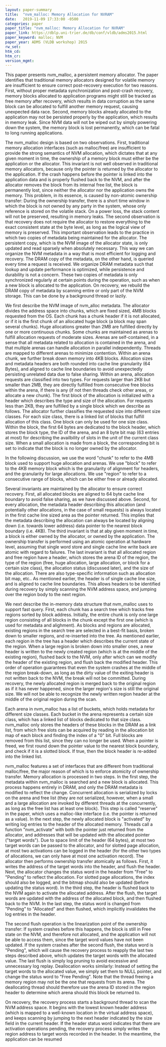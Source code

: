 ```yaml
---
layout: paper-summary
title:  "nvm_malloc: Memory Allocation for NVRAM"
date:   2019-11-09 17:33:00 -0500
categories: paper
paper_title: "nvm_malloc: Memory Allocation for NVRAM"
paper_link: https://dblp.uni-trier.de/db/conf/vldb/adms2015.html
paper_keyword: malloc; NVM
paper_year: ADMS (VLDB workshop) 2015
rw_set:
htm_cd:
htm_cr:
version_mgmt:
---
```


This paper presents nvm_malloc, a persistent memory allocator. The paper identifies that traditional memory allocators
designed for volatile memory are insufficient to ensure correct post-recovery execution for two reasons. First, without
proper metadata synchronization and post-crash recovery, memory blocks allocated to application programs might still be 
tracked as free memory after recovery, which results in data corruption as the same block can be allocated to fulfill
another memory request, causing unexpected data race. Second, memory blocks already allocated to the application may
not be persisted properly by the application, which results in memory leak. Since NVM data will not be wiped out by
simply powering down the system, the memory block is lost permanently, which can be fatal to long running applications.

The nvm_malloc design is based on two observations. First, traditional memory allocation interfaces (such as malloc/free)
are insufficient to provide the strong semantics of NVM allocation, which dictates that at any given moment in time, the
ownership of a memory block must either be the application or the allocator. This invariant is not well observed in
traditional memory allocators, because only the pointer is returned by the allocator to the application. If the crash
happens before the pointer is linked into the application data and is properly flushed back to the NVM, and after the 
allocator removes the block from its internal free list, the block is permanently lost, since neither the allocator
nor the application owns the memory. This problem, in its essence, is caused by non-atomic ownership transfer: During 
the ownership transfer, there is a short time window in which the block is not owned by any party in the system, whose 
only reference is stored on the volatile stack. On a power loss, the stack content will not be preserved, resulting in 
memory leaks. The second observation is that recovery does not require the allocator to restore everything to the exact
consistent state at the byte level, as long as the logical view of memory is preserved. This important observation leads
to the practice in which two copies of metadata being maintained for the allocator. The persistent copy, which is the
NVM image of the allocator state, is only updated and read sparsely when absolutely necessary. This way we can organize 
the NVM metadata in a way that is most efficient for logging and recovery. The DRAM copy of the metadata, on the other 
hand, is queried every time a request is received. We organize DRAM metadata such that lookup and update performance is 
optimized, while persistence and durability is not a concern. These two copies of metadata is only synchronized regularly 
at certain points during the operation, such as when a new block is allocated to the application. On recovery, we rebuild
the DRAM copy of metadata by scanning entire or only part of the NVM storage. This can be done by a background thread
or lazily.

We first describe the NVM image of nvm_alloc metadata. The allocator divides the address space into chunks, which are fixed 
sized, 4MB blocks requested from the OS. Each chunk has a chunk header if it is not allocated, or if it is the first chunk
of an allocated huge block (a block may span several chunks). Huge allocations greater than 2MB are fulfilled directly
by one or more continuous chunks. Some chunks are maintained as arenas to fulfill allocation requests of moderate sizes. 
Arenas are self-contained, in a sense that all metadata related to allocation is contained in the arena, and that
multiple arenas can handle allocation in parallel independently. Threads are mapped to different arenas to minimize contention.
Within an arena chunk, we further break down memory into 4KB blocks. Allocation sizes and metadata headers are both rounded 
into cache line granularity (64 Bytes), and aligned to cache line boundaries to avoid unexpectedly persisting unrelated 
data due to false sharing. Within an arena, allocation requests are classified into two types. For requests larger than 
2KB but smaller than 2MB, they are directly fulfilled from consecutive free blocks within the arena, if there is any (if 
not then threads check other areas, or allocate a new chunk). The first block of the allocation is initialized with a 
header which describes the type and size of the allocation. For requests less than 2KB, they are fulfilled by a single 
block which we describe as follows. The allocator further classifies the requested size into different size classes. For 
each size class, there is a linked list of blocks that fulfill allocation of this class. One block can only be used for 
one size class. Within the block, the first 64 bytes are dedicated to the block header, which stores the block
type, the ID of the arena, and an 8 byte bit map (63 entries at most) for describing the availbility of slots in the unit
of the current class size. When a small allocation is made from a block, the corresponding bit is set to indicate that
the block is no longer owned by the allocator.

In the following discussion, we use the word "chunk" to refer to the 4MB block used to support huge allocation and arenas.
We use "block" to refer to the 4KB memory block which is the granularity of alignment for headers, and the granularity
for large allocations. We use "region" to refer to a consecutive range of blocks, which can be either free or already
allocated.

Several invariants are maintained by the allocator to ensure correct recovery. First, all allocated blocks are aligned to
64 byte cache line boundary to avoid false sharing, as we have discussed above. Second, for every allocation, the metadata
header describing this allocation (and potentially other allocations, in the case of small requests) is always located in
the first cache line sized area as the pointer returned. This implies that the metadata describing the allocation
can always be located by aligning down (i.e. towards lower address) data pointer to the nearest block boundary (i.e. 4KB). 
The third invariant is that at aby given moment in time, a block is either owned by the allocator, or owned by the application.
The ownership transfer is performed using an atomic operation at hardware level, assuming that single word store and single 
cache line write back are atomic with regard to failures. The last invariant is that all allocated region and free region
have a header, which stores the arena ID of the region, the type of the region (free, huge allocation, large allocation,
or block for a certain size class), the allocation status (discussed later), and the size of the allocation. There are 
also type-specific information such as allocation bit map, etc.. As mentioned earlier, the header is of single cache line 
size, and is aligned to cache line boundaries. This allows headers to be identified during recovery by simply scanning 
the NVM address space, and jumping over the region body to the next region.

We next describe the in-memory data structure that nvm_malloc uses to support fast query. First, each chunk has a search
tree which tracks free regions sorted by block address. Initially, the entire chunk is only one large region consisting of
all blocks in the chunk except the first one (which is used for metadata and alighment). As blocks and regions are allocated, 
existing regions in the search tree are selected in a best-fit basis, broken down to smaller regions, and re-inserted into 
the tree. As mentioned earlier, each region in the tree has a header which describes the current state of the region. 
When a large region is broken down into smaller ones, a new header is written to the newly created region (which is at 
the middle of the existing region), flushed back to the NVM, only after which can we modify the header of the existing 
region, and flush back the modified header. This order of operation guarantees that even the system crashes at the middle 
of the region break-down, as long as the dirty value of the exiting header is not written back to the NVM, the break
will not be committed. During recovery, the newly allocated region is merged back to the original region as if it has
never happened, since the larger region's size is still the original size. We will not be able to recognize the newly
written region header at the middle of the original region during the scan. 

Each arena in nvm_malloc has a list of buckets, which holds metadata for different size classes. Each bucket in the arena
represents a certain size class, which has a linked list of blocks dedicated to that size class. nvm_malloc only stores
the headers of these blocks in the DRAM as a link list, from which free slots can be acquired by reading in the allocation
bit map of each block and finding the index of a "0" bit. Full blocks are removed from this list, since they can no
longer be used. When a pointer is freed, we first round down the pointer value to the nearest block boundary,
and check if it is a slotted block. If true, then the block header is re-added into the linked list. 

nvm_malloc features a set of interfaces that are different from traditional malloc/free, the major reason of which is to
enforce atomicity of ownership transfer. Memory allocation is processed in two steps. In the first step, the metadata
within nvm_malloc is searched and a new block is allocated. This process happens entirely in DRAM, and only the DRAM 
metadata is modified to reflect the change. Concurrent allocation is serialized by locks on the arena and free list 
(they are not serialized, however, when a small and a large allocation are invoked by different threads at the 
concurrently, as long as the free list has at least one block). This step is called "reserve" in the paper, which
uses a malloc-like interface (i.e. the pointer is returned as a value). In the next step, the newly allocated block is 
"activated" by writing log entries to the header of the allocated memory. Threads call a function "nvm_activate" with
both the pointer just returned from the allocator, and addresses that will be updated with the allocated pointer ("target 
words"). Due to space limit of the header (64 bytes), at most two target words can be passed to the allocator, and for 
slotted page allocation, at most two activations can be logged in the header (for the other two types of allocations,
we can only have at most one activation record). The allocator then performs ownership transfer atomically as follows.
First, it writes the address of the target words into the header, and flush the header. Next, the allocator changes the 
status word in the header from "Free" to "Pending" to reflect the allocation. For slotted page allocations, the 
index should also be logged, and the bitmap should also be updated (before updating the status word). In the 
third step, the header is flushed back to the NVM again to activate the allocated address. After the flush, the target 
words are updated with the address of the allocated block, and then flushed back to the NVM. In the last step, the status 
word is changed from "Pending" to "Allocated" and then flushed, which implicitly invalidates the log entries in the header. 

The second flush operation is the linearization point of the ownership transfer: If system crashes before this happens, 
the block is still in Free state on the NVM, and therefore not allocated, and the application will not be able to access 
them, since the target word values have not been updated. If the system crashes after the second flush, the status word
is "Pending", which will cause the recovery process to reapply the last two steps described above, which updates the 
target words with the allocated value. The last flush is simply log pruning to avoid excessive and unnecessary log replay.
Deallocation works similarly: Instead of setting the target words to the allocated value, we simply set them to NULL 
pointer, and change the status word to "Free Pending". Note that the thread freeing a memory region may not be the one
that requests from its arena. The deallocating thread should therefore use the arena ID stored in the region
header to determine which arena should this block be returned to.

On recovery, the recovery process starts a background thread to scan the NVM address space. It begins with the lowest known 
header address (which is mapped to a well-known location in the virtual address space), and keeps scanning by jumping to 
the next header indicated by the size field in the current header. If the header status word indicates that there are 
activation operations pending, the recovery process simply writes the region address to target words recorded in the 
header. In the meantime, the application can be resumed